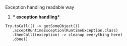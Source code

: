 Exception handling readable way

1. __* exception handling*__
```
Try.toCall(() -> getSomeObject())
   .acceptRuntimeException(RuntimeException.class)
   .thenCall((exception) -> cleanup everything here)
   .done()
```